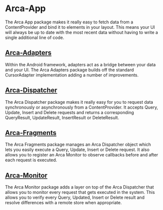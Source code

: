 # Arca-App

The Arca App package makes it really easy to fetch data from a ContentProvider and bind it to elements in your layout. This means your UI will always be up to date with the most recent data without having to write a single additional line of code.

## [Arca-Adapters](Arca-Adapters)
Within the Android framework, adapters act as a bridge between your data and your UI. The Arca Adapters package builds off the standard CursorAdapter implementation adding a number of improvements.

## [Arca-Dispatcher](Arca-Dispatcher)
The Arca Dispatcher package makes it really easy for you to request data synchronously or asynchronously from a ContentProvider. It accepts Query, Update, Insert and Delete requests and returns a corresponding QueryResult, UpdateResult, InsertResult or DeleteResult.

## [Arca-Fragments](Arca-Fragments)
The Arca Fragments package manages an Arca Dispatcher object which lets you easily execute a Query, Update, Insert or Delete request. It also allows you to register an Arca Monitor to observe callbacks before and after each request is executed.

## [Arca-Monitor](Arca-Monitor)
The Arca Monitor package adds a layer on top of the Arca Dispatcher that allows you to monitor every request that gets executed in the system. This allows you to verify every Query, Updated, Insert or Delete result and resolve differences with a remote store when appropriate.